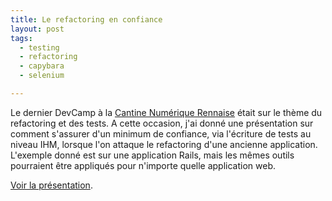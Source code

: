 ```yaml
---
title: Le refactoring en confiance
layout: post
tags:
  - testing
  - refactoring
  - capybara
  - selenium

---
```


Le dernier DevCamp à la [Cantine Numérique
Rennaise](http://www.lacantine-rennes.net/) était sur le thème du
refactoring et des tests. A cette occasion, j'ai donné une présentation
sur comment s'assurer d'un minimum de confiance, via l'écriture de tests
au niveau IHM, lorsque l'on attaque le refactoring d'une ancienne
application. L'exemple donné est sur une application Rails, mais les
mêmes outils pourraient être appliqués pour n'importe quelle application
web.

[Voir la présentation](/presentations/refactoring-blackbox-testing/).
